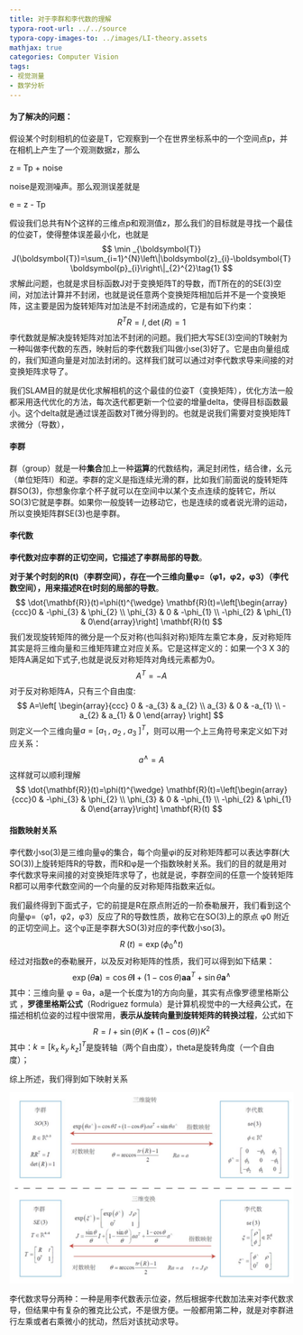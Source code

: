 ```yaml
---
title: 对于李群和李代数的理解
typora-root-url: ../../source
typora-copy-images-to: ../images/LI-theory.assets
mathjax: true
categories: Computer Vision
tags:
- 视觉测量
- 数学分析
---
```


#### 为了解决的问题：

假设某个时刻相机的位姿是T，它观察到一个在世界坐标系中的一个空间点p，并在相机上产生了一个观测数据z，那么

z = Tp + noise

noise是观测噪声。那么观测误差就是

e = z - Tp

假设我们总共有N个这样的三维点p和观测值z，那么我们的目标就是寻找一个最佳的位姿T，使得整体误差最小化，也就是
$$
\min _{\boldsymbol{T}} J(\boldsymbol{T})=\sum_{i=1}^{N}\left\|\boldsymbol{z}_{i}-\boldsymbol{T} \boldsymbol{p}_{i}\right\|_{2}^{2}\tag{1}
$$
求解此问题，也就是求目标函数J对于变换矩阵T的导数，而T所在的的SE(3)空间，对加法计算并不封闭，也就是说任意两个变换矩阵相加后并不是一个变换矩阵，这主要是因为旋转矩阵对加法是不封闭造成的，它是有如下约束：
$$
R^{T} R=I, \operatorname{det}(R)=1
$$
李代数就是解决旋转矩阵对加法不封闭的问题。我们把大写SE(3)空间的T映射为一种叫做李代数的东西，映射后的李代数我们叫做小se(3)好了。它是由向量组成的，我们知道向量是对加法封闭的。这样我们就可以通过对李代数求导来间接的对变换矩阵求导了。

我们SLAM目的就是优化求解相机的这个最佳的位姿T（变换矩阵），优化方法一般都采用迭代优化的方法，每次迭代都更新一个位姿的增量delta，使得目标函数最小。这个delta就是通过误差函数对T微分得到的。也就是说我们需要对变换矩阵T求微分（导数），

#### 李群

群（group）就是一种**集合**加上一种**运算**的代数结构，满足封闭性，结合律，幺元（单位矩阵I）和逆。李群的定义是指连续光滑的群，比如我们前面说的旋转矩阵群SO(3)，你想象你拿个杯子就可以在空间中以某个支点连续的旋转它，所以SO(3)它就是李群。如果你一般旋转一边移动它，也是连续的或者说光滑的运动，所以变换矩阵群SE(3)也是李群。

#### 李代数

**李代数对应李群的正切空间，它描述了李群局部的导数**。

**对于某个时刻的R(t)（李群空间），存在一个三维向量φ=（φ1，φ2，φ3）（李代数空间），用来描述R在t时刻的局部的导数**。
$$
\dot{\mathbf{R}}(t)=\phi(t)^{\wedge} \mathbf{R}(t)=\left[\begin{array}{ccc}0 & -\phi_{3} & \phi_{2} \\ \phi_{3} & 0 & -\phi_{1} \\ -\phi_{2} & \phi_{1} & 0\end{array}\right] \mathbf{R}(t)
$$
我们发现旋转矩阵的微分是一个反对称(也叫斜对称)矩阵左乘它本身，反对称矩阵其实是将三维向量和三维矩阵建立对应关系。它是这样定义的：如果一个3 X 3的矩阵A满足如下式子,也就是说反对称矩阵对角线元素都为0。
$$
A^{T}=-A
$$
对于反对称矩阵A，只有三个自由度:
$$
A=\left[ \begin{array}{ccc} 0 & -a_{3} & a_{2} \\ a_{3} & 0 & -a_{1} \\ -a_{2} & a_{1} & 0 \end{array} \right]
$$
则定义一个三维向量$a=\left[ a_{1}\; ,\; a_{2}\; ,\; a_{3}\;  \right]^{T}$，则可以用一个上三角符号来定义如下对应关系：
$$
a^{\wedge }=A
$$
这样就可以顺利理解
$$
\dot{\mathbf{R}}(t)=\phi(t)^{\wedge} \mathbf{R}(t)=\left[\begin{array}{ccc}0 & -\phi_{3} & \phi_{2} \\ \phi_{3} & 0 & -\phi_{1} \\ -\phi_{2} & \phi_{1} & 0\end{array}\right] \mathbf{R}(t)
$$

#### 指数映射关系

李代数小so(3)是三维向量φ的集合，每个向量φi的反对称矩阵都可以表达李群(大SO(3))上旋转矩阵R的导数，而R和φ是一个指数映射关系。我们的目的就是用对李代数求导来间接的对变换矩阵求导了，也就是说，李群空间的任意一个旋转矩阵R都可以用李代数空间的一个向量的反对称矩阵指数来近似。

我们最终得到下面式子，它的前提是R在原点附近的一阶泰勒展开，我们看到这个向量φ=（φ1，φ2，φ3）反应了R的导数性质，故称它在SO(3)上的原点 φ0 附近的正切空间上。这个φ正是李群大SO(3)对应的李代数小so(3)。
$$
R\; \left( t \right)=\exp \left( \phi _{0}^{\wedge }t \right)
$$
经过对指数e的泰勒展开，以及反对称矩阵的性质，我们可以得到如下结果：
$$
\exp (\theta \mathbf{a})=\cos \theta \mathbf{I}+(1-\cos \theta) \mathbf{a} \mathbf{a}^{T}+\sin \theta \mathbf{a}^{\wedge}
$$
其中：三维向量 φ = θa，a是一个长度为1的方向向量，其实有点像罗德里格斯公式 ，**罗德里格斯公式**（Rodriguez formula）是计算机视觉中的一大经典公式，在描述相机位姿的过程中很常用，**表示从旋转向量到旋转矩阵的转换过程**，公式如下
$$
R=I+\sin (\theta) K+(1-\cos (\theta)) K^{2}
$$
其中：$k=\left[ k_{x}\; k_{y}\; k_{z} \right]^{T}$是旋转轴（两个自由度），theta是旋转角度（一个自由度）；

综上所述，我们得到如下映射关系



<img src="/images/LI-theory.assets/image-20200309112611169.png" alt="image-20200309112611169" style="zoom:50%;" />

李代数求导分两种：一种是用李代数表示位姿，然后根据李代数加法来对李代数求导，但结果中有复杂的雅克比公式，不是很方便。一般都用第二种，就是对李群进行左乘或者右乘微小的扰动，然后对该扰动求导。